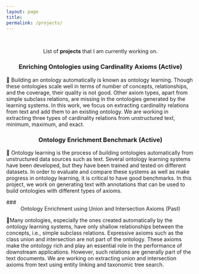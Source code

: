 ```yaml
---
layout: page
title: 
permalink: /projects/
---
```

<br />
<p align="center">
List of <b>projects</b> that I am currently working on.
</p>

### <center>Enriching Ontologies using Cardinality Axioms (Active) </center>
<p align="left">
 📢 Building an ontology automatically is known as ontology learning. Though these ontologies scale well in terms of number of concepts, relationships, and the coverage, their quality is not good. Other axiom types, apart from simple subclass relations, are missing in the ontologies generated by the learning systems. In this work, we focus on extracting cardinality relations from text and add them to an existing ontology. We are working in extracting three types of cardinality relations from unstructured text, minimum, maximum, and exact.
</p>


### <center>Ontology Enrichment Benchmark (Active) </center>
<p align="left">
📢 Ontology learning is the process of building ontologies automatically from unstructured data sources such as text. Several ontology learning systems have been developed, but they have been trained and tested on different datasets. In order to evaluate and compare these systems as well as make progress in ontology learning, it is critical to have good benchmarks. In this project, we work on generating text with annotations that can be used to build ontologies with different types of axioms.
</p>  
### <center>Ontology Enrichment using Union and Intersection Axioms (Past)</center>
<p align="left">
📢Many  ontologies,  especially  the  ones  created  automatically by the ontology learning systems, have only shallow relationships  between  the  concepts,  i.e.,  simple  subclass  relations. Expressive axioms such as the class union and intersection are not part of the ontology. These axioms make the ontology  rich  and  play  an  essential  role  in  the  performance  of downstream  applications.  However,  such  relations  are  generally part of the text documents. We are working on extracting union and intersection axioms from text using entity linking and taxonomic tree search.
</p>


